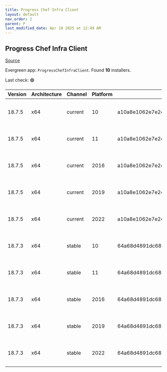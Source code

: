 ```yaml
---
title: Progress Chef Infra Client
layout: default
nav_order: 2
parent: P
last_modified_date: Apr 18 2025 at 12:49 AM
---
```


## Progress Chef Infra Client

[Source](https://www.chef.io/products/chef-infra)

Evergreen app: `ProgressChefInfraClient`. Found **10** installers.

Last check: 🟢

| Version | Architecture | Channel | Platform | Sha256                                                           | URI                                                                                                                                                                                          |
| ------- | ------------ | ------- | -------- | ---------------------------------------------------------------- | -------------------------------------------------------------------------------------------------------------------------------------------------------------------------------------------- |
| 18.7.5  | x64          | current | 10       | a10a8e1062e7e241209244b389798c88c7bca39b7d2f35ee9920a15b2ddacf75 | [https://packages.chef.io/files/current/chef/18.7.5/windows/10/chef-client-18.7.5-1-x64.msi](https://packages.chef.io/files/current/chef/18.7.5/windows/10/chef-client-18.7.5-1-x64.msi)     |
| 18.7.5  | x64          | current | 11       | a10a8e1062e7e241209244b389798c88c7bca39b7d2f35ee9920a15b2ddacf75 | [https://packages.chef.io/files/current/chef/18.7.5/windows/11/chef-client-18.7.5-1-x64.msi](https://packages.chef.io/files/current/chef/18.7.5/windows/11/chef-client-18.7.5-1-x64.msi)     |
| 18.7.5  | x64          | current | 2016     | a10a8e1062e7e241209244b389798c88c7bca39b7d2f35ee9920a15b2ddacf75 | [https://packages.chef.io/files/current/chef/18.7.5/windows/2016/chef-client-18.7.5-1-x64.msi](https://packages.chef.io/files/current/chef/18.7.5/windows/2016/chef-client-18.7.5-1-x64.msi) |
| 18.7.5  | x64          | current | 2019     | a10a8e1062e7e241209244b389798c88c7bca39b7d2f35ee9920a15b2ddacf75 | [https://packages.chef.io/files/current/chef/18.7.5/windows/2019/chef-client-18.7.5-1-x64.msi](https://packages.chef.io/files/current/chef/18.7.5/windows/2019/chef-client-18.7.5-1-x64.msi) |
| 18.7.5  | x64          | current | 2022     | a10a8e1062e7e241209244b389798c88c7bca39b7d2f35ee9920a15b2ddacf75 | [https://packages.chef.io/files/current/chef/18.7.5/windows/2022/chef-client-18.7.5-1-x64.msi](https://packages.chef.io/files/current/chef/18.7.5/windows/2022/chef-client-18.7.5-1-x64.msi) |
| 18.7.3  | x64          | stable  | 10       | 64a68d4891dc6885d756970eea399a68fd48d8fd89882d1d7486420d92d9cb02 | [https://packages.chef.io/files/stable/chef/18.7.3/windows/10/chef-client-18.7.3-1-x64.msi](https://packages.chef.io/files/stable/chef/18.7.3/windows/10/chef-client-18.7.3-1-x64.msi)       |
| 18.7.3  | x64          | stable  | 11       | 64a68d4891dc6885d756970eea399a68fd48d8fd89882d1d7486420d92d9cb02 | [https://packages.chef.io/files/stable/chef/18.7.3/windows/11/chef-client-18.7.3-1-x64.msi](https://packages.chef.io/files/stable/chef/18.7.3/windows/11/chef-client-18.7.3-1-x64.msi)       |
| 18.7.3  | x64          | stable  | 2016     | 64a68d4891dc6885d756970eea399a68fd48d8fd89882d1d7486420d92d9cb02 | [https://packages.chef.io/files/stable/chef/18.7.3/windows/11/chef-client-18.7.3-1-x64.msi](https://packages.chef.io/files/stable/chef/18.7.3/windows/11/chef-client-18.7.3-1-x64.msi)       |
| 18.7.3  | x64          | stable  | 2019     | 64a68d4891dc6885d756970eea399a68fd48d8fd89882d1d7486420d92d9cb02 | [https://packages.chef.io/files/stable/chef/18.7.3/windows/11/chef-client-18.7.3-1-x64.msi](https://packages.chef.io/files/stable/chef/18.7.3/windows/11/chef-client-18.7.3-1-x64.msi)       |
| 18.7.3  | x64          | stable  | 2022     | 64a68d4891dc6885d756970eea399a68fd48d8fd89882d1d7486420d92d9cb02 | [https://packages.chef.io/files/stable/chef/18.7.3/windows/11/chef-client-18.7.3-1-x64.msi](https://packages.chef.io/files/stable/chef/18.7.3/windows/11/chef-client-18.7.3-1-x64.msi)       |
